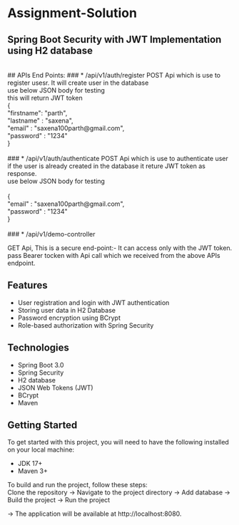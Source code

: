 # Assignment-Solution
## Spring Boot Security with JWT Implementation using H2 database
<br>
## APIs End Points:
### * /api/v1/auth/register
POST Api which is use to register usesr. It will create user in the database <br>
use below JSON body for testing <br>
this will return  JWT token
<br>
{<br>
    "firstname": "parth", <br>
    "lastname" : "saxena", <br>
    "email" : "saxena100parth@gmail.com", <br>
    "password" : "1234"  <br>
}  <br>
<br>
### * /api/v1/auth/authenticate
POST Api which is use to authenticate user if the user is already created in the database it reture JWT token as response. <br>
use below JSON body for testing <br>
<br>
{<br>
    "email" : "saxena100parth@gmail.com", <br>
    "password" : "1234"  <br>
}  <br>
<br>
### * /api/v1/demo-controller

GET Api, This is a secure end-point:- It can access only with the JWT token.<br>
pass Bearer tocken with Api call which we received from the above APIs endpoint.<br>


## Features
* User registration and login with JWT authentication
* Storing user data in H2 Database
* Password encryption using BCrypt
* Role-based authorization with Spring Security


## Technologies
* Spring Boot 3.0
* Spring Security
* H2 database
* JSON Web Tokens (JWT)
* BCrypt
* Maven
 
## Getting Started
To get started with this project, you will need to have the following installed on your local machine:

* JDK 17+
* Maven 3+


To build and run the project, follow these steps:
<br>
 Clone the repository -> Navigate to the project directory -> Add database -> Build the project -> Run the project

-> The application will be available at http://localhost:8080.

